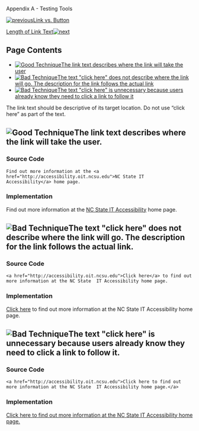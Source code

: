 Appendix A - Testing Tools

[![previous](images/left-arrow.png)Link vs. Button](http://accessibility.oit.ncsu.edu/training/accessibility-handbook/link-behavior.html)

[Length of Link Text![next](images/right-arrow.png)](http://accessibility.oit.ncsu.edu/training/accessibility-handbook/link-text-length.html)

Page Contents
-------------

-   [![Good Technique](images/checkmark-small.png "Good Technique")The link text describes where the link will take the user](#1)
-   [![Bad Technique](images/x-small.png "Bad Technique")The text "click here" does not describe where the link will go. The description for the link follows the actual link](#2)
-   [![Bad Technique](images/x-small.png "Bad Technique")The text "click here" is unnecessary because users already know they need to click a link to follow it](#3)

The link text should be descriptive of its target location. Do not use “click here” as part of the text.

![Good Technique](images/checkmark-small.png "Good Technique")The link text describes where the link will take the user.
------------------------------------------------------------------------------------------------------------------------

### Source Code

~~~~ {.code}
Find out more information at the <a href="http://accessibility.oit.ncsu.edu">NC State IT  Accessibility</a> home page.
~~~~

### Implementation

Find out more information at the [NC State IT Accessibility](http://accessibility.oit.ncsu.edu) home page.

![Bad Technique](images/x-small.png "Bad Technique")The text "click here" does not describe where the link will go. The description for the link follows the actual link.
-------------------------------------------------------------------------------------------------------------------------------------------------------------------------

### Source Code

~~~~ {.code}
<a href="http://accessibility.oit.ncsu.edu">Click here</a> to find out more information at the NC State  IT Accessibility home page.
~~~~

### Implementation

[Click here](http://accessibility.oit.ncsu.edu) to find out more information at the NC State IT Accessibility home page.

![Bad Technique](images/x-small.png "Bad Technique")The text "click here" is unnecessary because users already know they need to click a link to follow it.
-----------------------------------------------------------------------------------------------------------------------------------------------------------

### Source Code

~~~~ {.code}
<a href="http://accessibility.oit.ncsu.edu">Click here to find out more information at the NC State  IT Accessibility home page.</a>
~~~~

### Implementation

[Click here to find out more information at the NC State IT Accessibility home page.](http://accessibility.oit.ncsu.edu)
